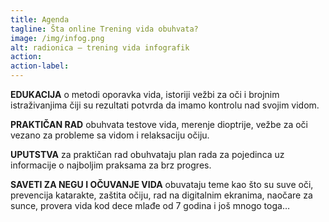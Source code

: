 ```yaml
---
title: Agenda
tagline: Šta online Trening vida obuhvata?
image: /img/infog.png
alt: radionica — trening vida infografik
action:
action-label:
---
```

**EDUKACIJA** o metodi oporavka vida, istoriji vežbi za oči i brojnim istraživanjima čiji su rezultati potvrda da imamo kontrolu nad svojim vidom.

**PRAKTIČAN RAD** obuhvata testove vida, merenje dioptrije, vežbe za oči vezano za probleme sa vidom i relaksaciju očiju.

**UPUTSTVA** za praktičan rad obuhvataju plan rada za pojedinca uz informacije o najboljim praksama za brz progres.

**SAVETI ZA NEGU I OČUVANJE VIDA** obuvataju teme kao što su suve oči, prevencija katarakte, zaštita očiju, rad na digitalnim ekranima, naočare za sunce, provera vida kod dece mlađe od 7 godina i još mnogo toga…
